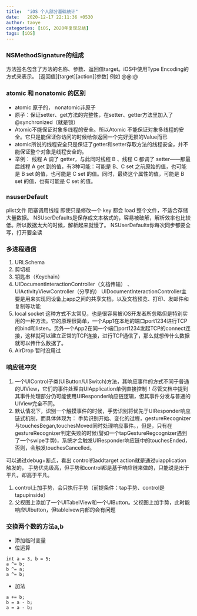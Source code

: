```yaml
---
title:  "iOS 个人部分基础统计"
date:   2020-12-17 22:11:36 +0530
author: taoye
categories: [iOS, 2020年复现总结]
tags: [iOS]
---
```


### NSMethodSignature的组成

方法签名包含了方法的名称、参数、返回值target。iOS中使用Type Encoding的方式来表示。
[返回值][target][action][参数]
例如 @@:@

### atomic 和 nonatomic 的区别
* atomic 原子的， nonatomic非原子
* 原子：保证setter、get方法的完整性，在setter、getter方法里加入了@synchronized（就是锁）
* Atomic不能保证对象多线程的安全。所以Atomic 不能保证对象多线程的安全。它只是能保证你访问的时候给你返回一个完好无损的Value而已
* atomic所说的线程安全只是保证了getter和setter存取方法的线程安全，并不能保证整个对象是线程安全的。
* 举例： 线程 A 调了 getter，与此同时线程 B 、线程 C 都调了 setter——那最后线程 A get 到的值，有3种可能：可能是 B、C set 之前原始的值，也可能是 B set 的值，也可能是 C set 的值。同时，最终这个属性的值，可能是 B set 的值，也有可能是 C set 的值。

### nsuserDefault
plist文件
阻塞调用线程
即使只是修改一个 key 都会 load 整个文件，不适合存储大量数据。
NSUserDefaults是保存成文本格式的，容易被破解，解析效率也比较低。所以数据太大的时候，解析起来就慢了。
NSUserDefaults你每次同步都要全写，打开要全读

### 多进程通信

1. URLSchema
2. 剪切板
3. 钥匙串（Keychain）
4. UIDocumentInteractionController（文档传输） 、 UIActivityViewController（分享的）
UIDocumentInteractionController主要是用来实现同设备上app之间的共享文档，以及文档预览、打印、发邮件和复制等功能
5.  local socket
这种方式不太常见，也是很容易被iOS开发者所忽略但是特别实用的一种方法。它的原理很简单，一个App1在本地的端口port1234进行TCP的bind和listen，另外一个App2在同一个端口port1234发起TCP的connect连接，这样就可以建立正常的TCP连接，进行TCP通信了，那么就想传什么数据就可以传什么数据了。
6. AirDrop 暂时没用过

### 响应链冲突
1. 一个UIControl子类(UIButton/UISwitch)方法，其响应事件的方式不同于普通的UIView，它们的事件处理由UIApplication单例直接控制！尽管文档中提到其事件处理部分仍可能使用UIResponder响应链逻辑，但其事件分发与普通的UIView完全不同。
2. 默认情况下，识别一个触摸事件的时候，手势识别将优先于UIResponder响应链式机制，而具体体现为：
手势识别开始、变化的过程，gestureRecognizer与touchesBegan,touchesMoved同时处理响应事件。，但是，只有在gestureRecognizer判定失败的时候(譬如一个tapGestureRegcognizer遇到了一个swipe手势)，系统才会触发UIResponder响应链中的touchesEnded，否则，会触发touchesCancelled。

可以通过debug+断点，看出 control的addtarget action就是通过uiapplication触发的，
手势优先级高，但手势和control都是基于响应链来做的，只能说是出于平凡，却高于平凡。

1. control上加手势，会只执行手势（前提条件：tap手势、control是tapupinside）
2. 父视图上添加了一个UITabelView和一个UIButton。父视图上加手势，此时能响应UIbutton，但tableivew内部的会有问题


### 交换两个数的方法a,b
* 添加临时变量 
* 位运算
```
int a = 3, b = 5;
a ^= b;
b ^= a;
a ^= b;
```
* 加法
```
a += b;
b = a - b;
a = a - b;
```